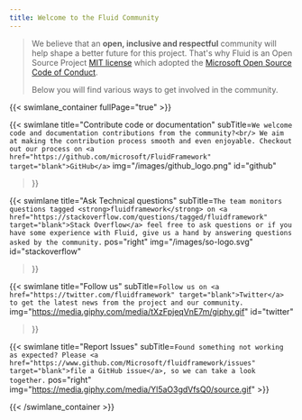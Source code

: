 ```yaml
---
title: Welcome to the Fluid Community
---
```


<div class="row">
<div class="col-md-6 col-md-push-3 text-lg">
<blockquote>
<p>We believe that an <strong>open, inclusive and respectful</strong> community will help shape a better future for this project. That's why Fluid is an Open Source Project <a href="https://github.com/microsoft/FluidFramework/blob/master/LICENSE.txt" target="blank">MIT license</a> which adopted the <a href="https://opensource.microsoft.com/codeofconduct/" target="blank">Microsoft Open Source Code of Conduct</a>.
</p>
<p>Below you will find various ways to get involved in the community.</p>
</blockquote>
</div>
</div>


{{< swimlane_container fullPage="true" >}}

{{< swimlane
  title="Contribute code or documentation"
  subTitle=`We welcome code and documentation contributions from the community?<br/> We aim at making the contribution process smooth and even enjoyable. Checkout out our process on <a href="https://github.com/microsoft/FluidFramework" target="blank">GitHub</a>`
  img="/images/github_logo.png"
  id="github"
>}}

{{< swimlane
  title="Ask Technical questions"
  subTitle=`The team monitors questions tagged <strong>fluidframework</strong> on <a href="https://stackoverflow.com/questions/tagged/fluidframework" target="blank">Stack Overflow</a> feel free to ask questions or if you have some experience with Fluid, give us a hand by answering questions asked by the community.`
  pos="right"
  img="/images/so-logo.svg"
  id="stackoverflow"
>}}

{{< swimlane title="Follow us"
  subTitle=`Follow us on <a href="https://twitter.com/fluidframework" target="blank">Twitter</a> to get the latest news from the project and our community.`
  img="https://media.giphy.com/media/tXzFpjeqVnE7m/giphy.gif"
  id="twitter"
>}}

{{< swimlane
  title="Report Issues"
  subTitle=`Found something not working as expected? Please <a href="https://www.github.com/Microsoft/fluidframework/issues" target="blank">file a GitHub issue</a>, so we can take a look together.`
  pos="right"
  img="https://media.giphy.com/media/Yl5aO3gdVfsQ0/source.gif" >}}

{{< /swimlane_container >}}
